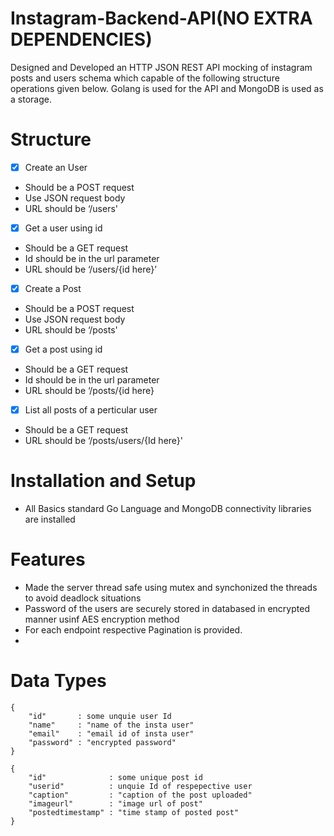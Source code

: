 # Instagram-Backend-API(NO EXTRA DEPENDENCIES)

Designed and Developed an HTTP JSON REST API mocking of instagram posts and users schema which capable of the following structure operations given below. 
Golang is used for the API and MongoDB is used as a storage.

# Structure
- [x] Create an User
* Should be a POST request
* Use JSON request body
* URL should be ‘/users'

- [x] Get a user using id
* Should be a GET request
* Id should be in the url parameter
* URL should be ‘/users/{id here}’
  
- [x] Create a Post
* Should be a POST request
* Use JSON request body
* URL should be ‘/posts'
  
- [x] Get a post using id
* Should be a GET request
* Id should be in the url parameter
* URL should be ‘/posts/{id here}
  
- [x] List all posts of a perticular user
* Should be a GET request
* URL should be ‘/posts/users/{Id here}'

# Installation and Setup
- All Basics standard Go Language and MongoDB connectivity libraries are installed

# Features
- Made the server thread safe using mutex and synchonized the threads to avoid deadlock situations
- Password of the users are securely stored in databased in encrypted manner usinf AES encryption method
- For each endpoint respective Pagination is provided.
- 


# Data Types
```
{
	"id"       : some unquie user Id
	"name"     : "name of the insta user"
	"email"    : "email id of insta user"
	"password" : "encrypted password"
}
```
```
{
	"id"              : some unique post id
	"userid"          : unquie Id of respepective user
	"caption"         : "caption of the post uploaded"
	"imageurl"        : "image url of post"
	"postedtimestamp" : "time stamp of posted post"
}
```
